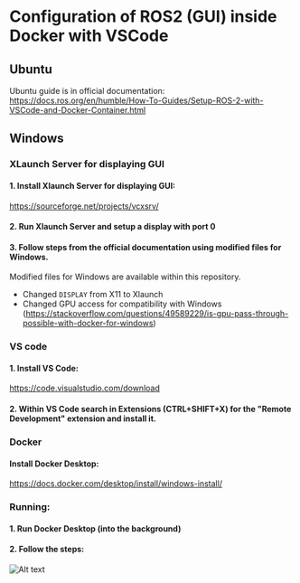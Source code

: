 # Configuration of ROS2 (GUI) inside Docker with VSCode

## Ubuntu 

Ubuntu guide is in official documentation:
https://docs.ros.org/en/humble/How-To-Guides/Setup-ROS-2-with-VSCode-and-Docker-Container.html

## Windows

### XLaunch Server for displaying GUI

#### 1. Install Xlaunch Server for displaying GUI:

https://sourceforge.net/projects/vcxsrv/

#### 2. Run Xlaunch Server and setup a display with port 0

#### 3. Follow steps from the official documentation using modified files for Windows.

Modified files for Windows are available within this repository.
- Changed `DISPLAY` from X11 to Xlaunch
- Changed GPU access for compatibility with Windows (https://stackoverflow.com/questions/49589229/is-gpu-pass-through-possible-with-docker-for-windows)

### VS code

#### 1. Install VS Code:

https://code.visualstudio.com/download

#### 2. Within VS Code search in Extensions (CTRL+SHIFT+X) for the "Remote Development" extension and install it.

### Docker

#### Install Docker Desktop:

https://docs.docker.com/desktop/install/windows-install/

### Running:

#### 1. Run Docker Desktop (into the background)

#### 2. Follow the steps:

![Alt text](https://i.postimg.cc/tTwv8XS4/instruction.gif)

